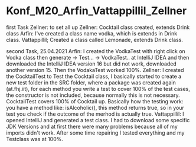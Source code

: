# Konf_M20_Arfin_Vattappillil_Zellner
first Task
Zellner: to set all up
Zellner: Cocktail class created, extends Drink class
Arfin: I've created a class name vodka, which is extends in Drink class. 
Vattappillil; Created a class called Lemonade, extends Drink class. 

second Task, 25.04.2021
Arfin: I created the VodkaTest with right click on Vodka class then generate -> Test... -> VodkaTest.. at IntelliJ IDEA and then downloaded the IntelliJ IDEA version 16 but did not work, downloaded another version 15. Then the VodakaTest worked 100%. 
Zellner: I created the CocktailTest to Test the Cocktail class, I basically started to create a new test folder in the SRC folder, where a package was created again (at.fhj.iit), for each method you write a test to cover 100% of the test cases, the constructor is not included, because normally this is not necessary. CocktailTest covers 100% of Cocktail up. Basically how the testing work:
you have a method like: isAlcoholic(), this method returns true, so in your test you check if the outcome of the merhod is actually true.
Vattappillil: I opened IntelliJ and generated a test class. I had to download some specific JDK Versions and at first there were many problems because all of my imports didn't work. After some time repairing I tested everything and my Testclass was at 100%.
